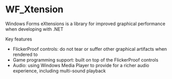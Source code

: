 WF_Xtension
======

Windows Forms eXtensions is a library for improved graphical performance when developing with .NET

Key features
- FlickerProof controls: do not tear or suffer other graphical artifacts when rendered to
- Game programming support: built on top of the FlickerProof controls
- Audio: using Windows Media Player to provide for a richer audio experience, including multi-sound playback
